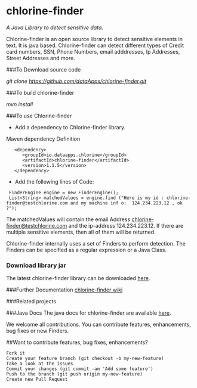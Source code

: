 # chlorine-finder
*A Java Library to detect sensitive data.*

Chlorine-finder is an open source library to detect sensitive elements in text. It is java based.
Chlorine-finder can detect different types of Credit card numbers, SSN, Phone Numbers, email adddresses, Ip Addresses, Street Addresses and more. 


###To Download source code

*git clone https://github.com/dataApps/chlorine-finder.git*

###To build chlorine-finder

*mvn install*

###To use Chlorine-finder

- Add a dependency to Chlorine-finder library.

Maven dependency Definition
```
   <dependency>
      <groupId>io.dataapps.chlorine</groupId>
      <artifactId>chlorine-finder</artifactId>
      <version>1.1.5</version>
   </dependency>
```
- Add the following lines of Code:
```
 FinderEngine engine = new FinderEngine();
 List<String> matchedValues = engine.find ("Here is my id : chlorine-finder@testchlorine.com and my machine inf o:  124.234.223.12 , ok ?");
```
 The matchedValues will contain the email Address chlorine-finder@testchlorine.com and the ip-address 124.234.223.12.
 If there are multiple sensitive elements, then all of them will be returned.
 
Chlorine-finder internally uses a set of Finders to perform detection. The Finders can be specified as a regular expression or a Java Class.
 
### Download library jar

The latest chlorine-finder library can be downloaded [here](https://dataapps.io/chlorine.html#Opensource).
 
###Further Documentation
[chlorine-finder wiki](https://github.com/dataApps/chlorine-finder/wiki)
  
###Related projects
 
###Java Docs
The java docs for chlorine-finder are available [here](https://dataApps.io/files/chlorine-finder/javadoc/index.html).

We welcome all contributions. You can contribute features, enhancements, bug fixes or new Finders.

##Want to contribute features, bug fixes, enhancements?

    Fork it
    Create your feature branch (git checkout -b my-new-feature)
    Take a look at the issues
    Commit your changes (git commit -am 'Add some feature')
    Push to the branch (git push origin my-new-feature)
    Create new Pull Request
    
 

 
 
